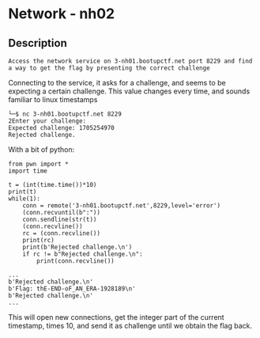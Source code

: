 # Network - nh02
## Description
```
Access the network service on 3-nh01.bootupctf.net port 8229 and find a way to get the flag by presenting the correct challenge
```


Connecting to the service, it asks for a challenge, and seems to be expecting a certain challenge. This value changes every time, and sounds familiar to linux timestamps
```
└─$ nc 3-nh01.bootupctf.net 8229
2Enter your challenge: 
Expected challenge: 1705254970
Rejected challenge.

```
With a bit of python:
```
from pwn import *
import time

t = (int(time.time())*10)
print(t)
while(1):
    conn = remote('3-nh01.bootupctf.net',8229,level='error')
    (conn.recvuntil(b":"))
    conn.sendline(str(t))
    (conn.recvline())
    rc = (conn.recvline())
    print(rc)
    print(b'Rejected challenge.\n')
    if rc != b"Rejected challenge.\n":
        print(conn.recvline())

...
b'Rejected challenge.\n'
b'Flag: thE-END-oF_AN_ERA-1928189\n'
b'Rejected challenge.\n'
...
```
This will open new connections, get the integer part of the current timestamp, times 10, and send it as challenge until we obtain the flag back.
